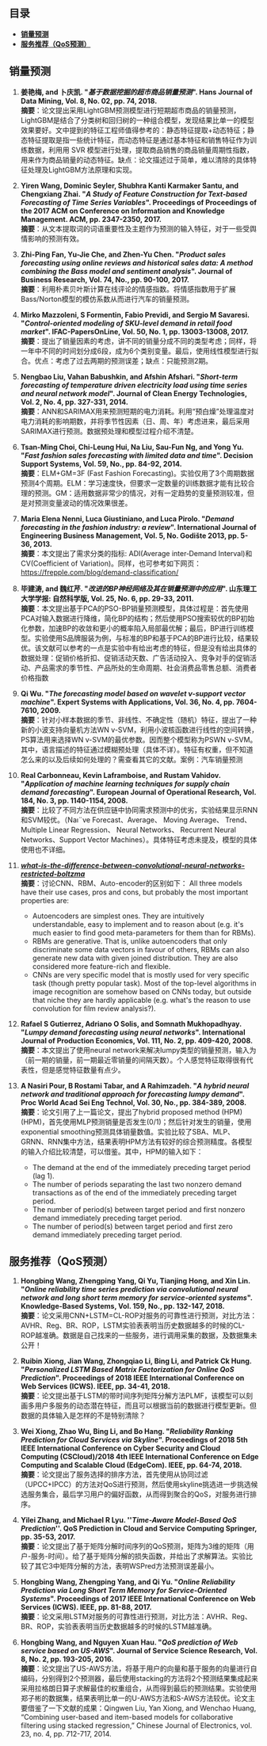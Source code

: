 ## 目录

- [**销量预测**](#demand_forecast)
- [**服务推荐（QoS预测）**](#service_recommendation)

##  <span id="demand_forecast">销量预测</span> 

1.	**姜艳梅, and 卜庆凯. "***基于数据挖掘的超市商品销量预测***". Hans Journal of Data Mining, Vol. 8, No. 02, pp. 74, 2018.**  
**摘要**：论文提出采用LightGBM预测模型进行短期超市商品的销量预测，LightGBM是结合了分类树和回归树的一种组合模型，发现结果比单一的模型效果要好。文中提到的特征工程师值得参考的：静态特征提取+动态特征；静态特征提取是指一些统计特征，而动态特征是通过基本特征和销售特征作为训练数据，利用用 SVR 模型进行处理，提取商品销售的商品销量周期性指数，用来作为商品销量的动态特征。缺点：论文描述过于简单，难以清除的具体特征处理及LightGBM方法原理和实现。

1.	**Yiren Wang, Dominic Seyler, Shubhra Kanti Karmaker Santu, and Chengxiang Zhai. "***A Study of Feature Construction for Text-based Forecasting of Time Series Variables***". Proceedings of Proceedings of the 2017 ACM on Conference on Information and Knowledge Management. ACM, pp. 2347-2350, 2017.**  
**摘要**：从文本提取词的词语重要性及主题作为预测的输入特征，对于一些受舆情影响的预测有效。

4.	**Zhi-Ping Fan, Yu-Jie Che, and Zhen-Yu Chen. "***Product sales forecasting using online reviews and historical sales data: A method combining the Bass model and sentiment analysis***". Journal of Business Research, Vol. 74, No., pp. 90-100, 2017.**  
**摘要**：利用朴素贝叶斯计算在线评论的情感指数。将情感指数用于扩展Bass/Norton模型的模仿系数从而进行汽车的销量预测。

7.	**Mirko Mazzoleni, S Formentin, Fabio Previdi, and Sergio M Savaresi. "***Control-oriented modeling of SKU-level demand in retail food market***". IFAC-PapersOnLine, Vol. 50, No. 1, pp. 13003-13008, 2017.**  
**摘要**：提出了销量因素的考虑，讲不同的销量分成不同的类型考虑；同样，将一年中不同的时间划分成6段，成为6个类别变量。最后，使用线性模型进行拟合。优点：考虑了过去两期的预测误差；缺点：只能预测2期。

6.	**Nengbao Liu, Vahan Babushkin, and Afshin Afshari. "***Short-term forecasting of temperature driven electricity load using time series and neural network model***". Journal of Clean Energy Technologies, Vol. 2, No. 4, pp. 327-331, 2014.**  
**摘要**：ANN和SARIMAX用来预测短期的电力消耗。利用“预白燥”处理温度对电力消耗的影响期数，并将季节性因素（日、周、年）考虑进来，最后采用SARIMAX进行预测。数据预处理和模型过程介绍不清楚。

2.	**Tsan-Ming Choi, Chi-Leung Hui, Na Liu, Sau-Fun Ng, and Yong Yu. "***Fast fashion sales forecasting with limited data and time***". Decision Support Systems, Vol. 59, No., pp. 84-92, 2014.**  
**摘要**：ELM+GM=3F (Fast Fashion Forecasting)。实验仅用了3个周期数据预测4个周期。ELM：学习速度快，但要求一定数量的训练数据才能有比较合理的预测。GM：适用数据非常少的情况，对有一定趋势的变量预测较准，但是对预测变量波动的情况效果很差。

10.	**Maria Elena Nenni, Luca Giustiniano, and Luca Pirolo. "***Demand forecasting in the fashion industry: a review***". International Journal of Engineering Business Management, Vol. 5, No. Godište 2013, pp. 5-36, 2013.**  
**摘要**：本文提出了需求分类的指标: ADI(Average inter‐Demand Interval)和CV(Coefficient of Variation)。同样，也可参考如下网页：https://frepple.com/blog/demand-classification/

13.	**毕建涛, and 魏红芹. "***改进的BP神经网络及其在销量预测中的应用***". 山东理工大学学报: 自然科学版, Vol. 25, No. 6, pp. 29-33, 2011.**  
**摘要**：本文提出基于PCA的PSO-BP销量预测模型，具体过程是：首先使用PCA对输入数据进行降维，简化BP的结构；然后使用PSO搜索较优的BP初始化参数，加速BP的收敛和更小的概率陷入局部最优解；最后，BP进行训练模型。实验使用S品牌服装为例，与标准的BP和基于PCA的BP进行比较，结果较优。该文献可以参考的一点是实验中有给出考虑的特征，但是没有给出具体的数据处理：促销价格折扣、促销活动天数、广告活动投入、竞争对手的促销活动、产品需求的季节性、产品所处的生命周期、社会消费品零售总额、消费者价格指数

3.	**Qi Wu. "***The forecasting model based on wavelet ν-support vector machine***". Expert Systems with Applications, Vol. 36, No. 4, pp. 7604-7610, 2009.**  
**摘要**：针对小样本数据的季节、非线性、不确定性（随机）特征，提出了一种新的小波支持向量机方法WN v-SVM，利用小波核函数进行线性的空间转换，PS算法用来选择WN v-SVM的最优参数。因而整个模型称为PSWN v-SVM。其中，语言描述的特征通过模糊预处理（具体不详）。特征有权重，但不知道怎么来的以及后续如何处理的？需查看其它的文献。案例：汽车销量预测
 
5.	**Real Carbonneau, Kevin Laframboise, and Rustam Vahidov. "***Application of machine learning techniques for supply chain demand forecasting***". European Journal of Operational Research, Vol. 184, No. 3, pp. 1140-1154, 2008.**  
**摘要**：比较了不同方法在供应链中协同需求预测中的优劣，实验结果显示RNN和SVM较优。（Naı¨ve Forecast、Average、 Moving Average、 Trend、 Multiple Linear Regression、 Neural Networks、 Recurrent Neural   Networks、Support Vector Machines）。具体特征考虑未提及，模型的具体使用也不详细。

8. ***[what-is-the-difference-between-convolutional-neural-networks-restricted-boltzma](https://stats.stackexchange.com/questions/114385/what-is-the-difference-between-convolutional-neural-networks-restricted-boltzma)***  
**摘要**：讨论CNN、RBM、Auto-encoder的区别如下：
All three models have their use cases, pros and cons, but probably the most important properties are: 
   - Autoencoders are simplest ones. They are intuitively understandable, easy to implement and to reason about (e.g. it's much easier to find good meta-parameters for them than for RBMs). 
   - RBMs are generative. That is, unlike autoencoders that only discriminate some data vectors in favour of others, RBMs can also generate new data with given joined distribution. They are also considered more feature-rich and flexible.
   - CNNs are very specific model that is mostly used for very specific task (though pretty popular task). Most of the top-level algorithms in image recognition are somehow based on CNNs today, but outside that niche they are hardly applicable (e.g. what's the reason to use convolution for film review analysis?).

11.	**Rafael S Gutierrez, Adriano O Solis, and Somnath Mukhopadhyay. "***Lumpy demand forecasting using neural networks***". International Journal of Production Economics, Vol. 111, No. 2, pp. 409-420, 2008.**  
**摘要**：本文提出了使用neural network来解决lumpy类型的销量预测，输入为（前一期的销量，前一期最近零销量的间隔天数）。个人感觉特征取得很有代表性，但是感觉特征数量有点少。

12.	**A Nasiri Pour, B Rostami Tabar, and A Rahimzadeh. "***A hybrid neural network and traditional approach for forecasting lumpy demand***". Proc World Acad Sei Eng Technol, Vol. 30, No., pp. 384-389, 2008.**  
**摘要**：论文引用了上一篇论文，提出了hybrid proposed method (HPM) (HPM)，首先使用MLP预测销量是否发生(0/1)；然后针对发生的销量，使用exponential smoothing预测具体销量数值。实验比较了SBA、MLP、GRNN、RNN集中方法，结果表明HPM方法有较好的综合预测精度。各模型的输入介绍比较清楚，可以借鉴。其中，HPM的输入如下： 
      - The demand at the end of the immediately preceding target period (lag 1). 
      - The number of periods separating the last two nonzero demand transactions as of the end of the immediately preceding target period. 
      - The number of period(s) between target period and first nonzero demand immediately preceding target period. 
      - The number of period(s) between target period and first zero demand immediately preceding target period.

##  <span id="service_recommendation">服务推荐（QoS预测）</span> 
1.	**Hongbing Wang, Zhengping Yang, Qi Yu, Tianjing Hong, and Xin Lin. "***Online reliability time series prediction via convolutional neural network and long short term memory for service-oriented systems***". Knowledge-Based Systems, Vol. 159, No., pp. 132-147, 2018.**  
**摘要**：论文采用CNN+LSTM=CL-ROP对服务的可靠性进行预测，对比方法：AVHR、Reg、BR、ROP，LSTM实验表表明当历史数据越多的时候的CL-ROP越准确。数据是自己找来的一些服务，进行调用采集的数据，及数据集未公开！

6.	**Ruibin Xiong, Jian Wang, Zhongqiao Li, Bing Li, and Patrick Ck Hung. "***Personalized LSTM Based Matrix Factorization for Online QoS Prediction***". Proceedings of 2018 IEEE International Conference on Web Services (ICWS). IEEE, pp. 34-41, 2018.**  
**摘要**：论文提出基于LSTM的带时间序列矩阵分解方法PLMF，该模型可以刻画多用户多服务的动态潜在特征，而且可以根据当前的数据进行模型更新。但数据的具体输入是怎样的不是特别清除？

3.	**Wei Xiong, Zhao Wu, Bing Li, and Bo Hang. "***Reliability Ranking Prediction for Cloud Services via Skyline***". Proceedings of 2018 5th IEEE International Conference on Cyber Security and Cloud Computing (CSCloud)/2018 4th IEEE International Conference on Edge Computing and Scalable Cloud (EdgeCom). IEEE, pp. 64-74, 2018.**    
**摘要**：论文提出了服务选择的排序方法，首先使用从协同过滤（UPCC+IPCC）的方法对QoS进行预测，然后使用skyline挑选进一步挑选候选服务集合，最后学习用户的偏好函数，从而得到聚合的QoS，对服务进行排序。

2.	**Yilei Zhang, and Michael R Lyu. ''***Time-Aware Model-Based QoS Prediction***''.  QoS Prediction in Cloud and Service Computing Springer, pp. 35-53, 2017.**  
**摘要**：论文提出了基于矩阵分解时间序列的QoS预测，矩阵为3维的矩阵（用户-服务-时间）。给了基于矩阵分解的损失函数，并给出了求解算法。实验比较了其它3中矩阵分解的方法，表明WSPred方法预测误差最小。
   
4.	**Hongbing Wang, Zhengping Yang, and Qi Yu. "***Online Reliability Prediction via Long Short Term Memory for Service-Oriented Systems***". Proceedings of 2017 IEEE International Conference on Web Services (ICWS). IEEE, pp. 81-88, 2017.**  
**摘要**：论文采用LSTM对服务的可靠性进行预测，对比方法：AVHR、Reg、BR、ROP，实验表表明当历史数据越多的时候的LSTM越准确。

1.	**Hongbing Wang, and Nguyen Xuan Hau. "***QoS prediction of Web service based on US-AWS***". Journal of Service Science Research, Vol. 8, No. 2, pp. 193-205, 2016.**  
**摘要**：论文提出了US-AWS方法，将基于用户的向量和基于服务的向量进行自编码，分别得到2个预测器，最后使用stacking的方法将2个预测结果集成起来采用拉格朗日算子求解最佳的权重组合，从而得到最后的预测结果。实验使用郑子彬的数据集，结果表明比单一的U-AWS方法和S-AWS方法较优。论文主要借鉴了一下文献的成果：Qingwen Liu, Yan Xiong, and Wenchao Huang, “Combining user-based and item-based models for collaborative filtering using stacked regression,” Chinese Journal of Electronics, vol. 23, no. 4, pp. 712-717, 2014.
